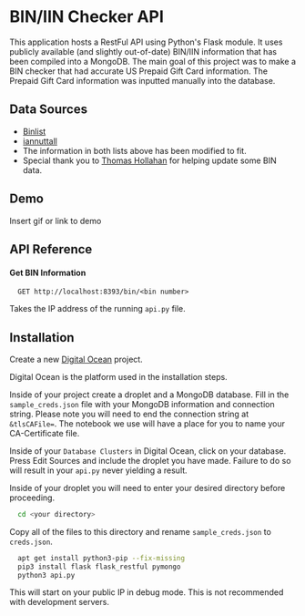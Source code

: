 
# BIN/IIN Checker API

This application hosts a RestFul API using Python's Flask module. It uses publicly available
(and slightly out-of-date) BIN/IIN information that has been compiled into a MongoDB. The 
main goal of this project was to make a BIN checker that had accurate US Prepaid Gift Card
information. The Prepaid Gift Card information was inputted manually into the database.

## Data Sources

 - [Binlist](https://github.com/binlist)
 - [iannuttall](https://github.com/iannuttall/binlist-data)
 - The information in both lists above has been modified to fit.
 - Special thank you to [Thomas Hollahan](https://github.com/Uniqxe/) for helping update some BIN data.
## Demo

Insert gif or link to demo


## API Reference

#### Get BIN Information

```http
  GET http://localhost:8393/bin/<bin number>
```

Takes the IP address of the running `api.py` file. 


## Installation

Create a new [Digital Ocean]('https://cloud.digitalocean.com/) project.

Digital Ocean is the platform used in the installation steps. 

Inside of your project create a droplet and a MongoDB database. Fill in the `sample_creds.json`
file with your MongoDB information and connection string. Please note you will need to end
the connection string at `&tlsCAFile=`. The notebook we use will have a place for you to
name your CA-Certificate file. 

Inside of your `Database Clusters` in Digital Ocean, click on your database. Press Edit Sources
and include the droplet you have made. Failure to do so will result in your `api.py` never 
yielding a result.

Inside of your droplet you will need to enter your desired directory before proceeding.
```bash
  cd <your directory>
```
Copy all of the files to this directory and rename `sample_creds.json` to `creds.json`.
```bash
  apt get install python3-pip --fix-missing
  pip3 install flask flask_restful pymongo
  python3 api.py
```
This will start on your public IP in debug mode. This is not recommended with development servers.
    
